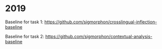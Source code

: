 # 2019

Baseline for task 1: https://github.com/sigmorphon/crosslingual-inflection-baseline

Baseline for task 2: https://github.com/sigmorphon/contextual-analysis-baseline
